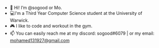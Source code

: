 
- 👋 Hi! I’m @sogood or Mo.
- 💻I'm a Third Year Computer Science student at the University of Warwick. 
- 🎮 I like to code and workout in the gym.
- 📫 You can easily reach me at my discord: sogood#6079 | or my email: mohamed131927@gmail.com
<!---
Disgustin/Disgustin is a ✨ special ✨ repository because its `README.md` (this file) appears on your GitHub profile.
You can click the Preview link to take a look at your changes.
--->
